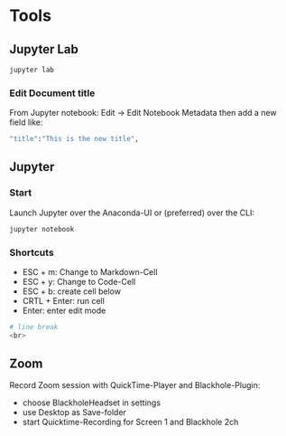 # Tools

## Jupyter Lab

```bash
jupyter lab
```

### Edit Document title

From Jupyter notebook: Edit -> Edit Notebook Metadata then add a new field like:

```bash
"title":"This is the new title",
```

## Jupyter

### Start

Launch Jupyter over the Anaconda-UI or (preferred) over the CLI:

```bash
jupyter notebook
````

### Shortcuts

* ESC + m: Change to Markdown-Cell
* ESC + y: Change to Code-Cell
* ESC + b: create cell below
* CRTL + Enter: run cell
* Enter: enter edit mode

```bash
# line break
<br>
```

## Zoom

Record Zoom session with QuickTime-Player and Blackhole-Plugin:

* choose BlackholeHeadset in settings
* use Desktop as Save-folder
* start Quicktime-Recording for Screen 1 and Blackhole 2ch


